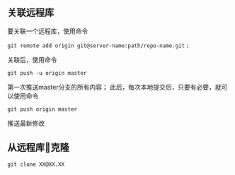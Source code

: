 ## 关联远程库
要关联一个远程库，使用命令
```
git remote add origin git@server-name:path/repo-name.git；
```
关联后，使用命令
```
git push -u origin master
```

第一次推送master分支的所有内容；
此后，每次本地提交后，只要有必要，就可以使用命令
```
git push origin master
```
推送最新修改

## 从远程库克隆
```
git clone XX@XX.XX
```
